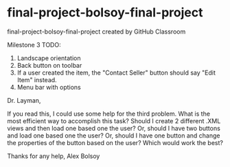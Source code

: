 # final-project-bolsoy-final-project
final-project-bolsoy-final-project created by GitHub Classroom

Milestone 3 TODO:
1. Landscape orientation
2. Back button on toolbar
3. If a user created the item, the "Contact Seller" button should say "Edit Item" instead. 
4. Menu bar with options

Dr. Layman, 

If you read this, I could use some help for the third problem. What is the most efficient way to accomplish this task? Should 
I create 2 different .XML views and then load one based one the user? Or, should I have two buttons and load one based one the 
user? Or, should I have one button and change the properties of the button based on the user? Which would work the best?

Thanks for any help,
Alex Bolsoy
